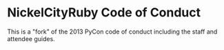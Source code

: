 NickelCityRuby Code of Conduct
==============================

This is a "fork" of the 2013 PyCon code of conduct including the staff and attendee guides.
